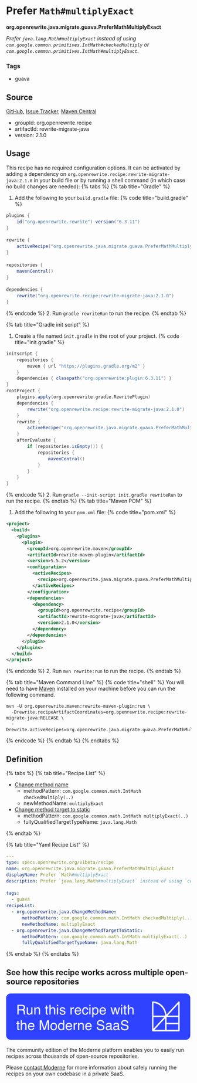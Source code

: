 # Prefer `Math#multiplyExact`

**org.openrewrite.java.migrate.guava.PreferMathMultiplyExact**

_Prefer `java.lang.Math#multiplyExact` instead of using `com.google.common.primitives.IntMath#checkedMultiply` or `com.google.common.primitives.IntMath#multiplyExact`._

### Tags

* guava

## Source

[GitHub](https://github.com/openrewrite/rewrite-migrate-java/blob/main/src/main/resources/META-INF/rewrite/no-guava.yml), [Issue Tracker](https://github.com/openrewrite/rewrite-migrate-java/issues), [Maven Central](https://central.sonatype.com/artifact/org.openrewrite.recipe/rewrite-migrate-java/2.1.0/jar)

* groupId: org.openrewrite.recipe
* artifactId: rewrite-migrate-java
* version: 2.1.0


## Usage

This recipe has no required configuration options. It can be activated by adding a dependency on `org.openrewrite.recipe:rewrite-migrate-java:2.1.0` in your build file or by running a shell command (in which case no build changes are needed): 
{% tabs %}
{% tab title="Gradle" %}
1. Add the following to your `build.gradle` file:
{% code title="build.gradle" %}
```groovy
plugins {
    id("org.openrewrite.rewrite") version("6.3.11")
}

rewrite {
    activeRecipe("org.openrewrite.java.migrate.guava.PreferMathMultiplyExact")
}

repositories {
    mavenCentral()
}

dependencies {
    rewrite("org.openrewrite.recipe:rewrite-migrate-java:2.1.0")
}
```
{% endcode %}
2. Run `gradle rewriteRun` to run the recipe.
{% endtab %}

{% tab title="Gradle init script" %}
1. Create a file named `init.gradle` in the root of your project.
{% code title="init.gradle" %}
```groovy
initscript {
    repositories {
        maven { url "https://plugins.gradle.org/m2" }
    }
    dependencies { classpath("org.openrewrite:plugin:6.3.11") }
}
rootProject {
    plugins.apply(org.openrewrite.gradle.RewritePlugin)
    dependencies {
        rewrite("org.openrewrite.recipe:rewrite-migrate-java:2.1.0")
    }
    rewrite {
        activeRecipe("org.openrewrite.java.migrate.guava.PreferMathMultiplyExact")
    }
    afterEvaluate {
        if (repositories.isEmpty()) {
            repositories {
                mavenCentral()
            }
        }
    }
}
```
{% endcode %}
2. Run `gradle --init-script init.gradle rewriteRun` to run the recipe.
{% endtab %}
{% tab title="Maven POM" %}
1. Add the following to your `pom.xml` file:
{% code title="pom.xml" %}
```xml
<project>
  <build>
    <plugins>
      <plugin>
        <groupId>org.openrewrite.maven</groupId>
        <artifactId>rewrite-maven-plugin</artifactId>
        <version>5.5.2</version>
        <configuration>
          <activeRecipes>
            <recipe>org.openrewrite.java.migrate.guava.PreferMathMultiplyExact</recipe>
          </activeRecipes>
        </configuration>
        <dependencies>
          <dependency>
            <groupId>org.openrewrite.recipe</groupId>
            <artifactId>rewrite-migrate-java</artifactId>
            <version>2.1.0</version>
          </dependency>
        </dependencies>
      </plugin>
    </plugins>
  </build>
</project>
```
{% endcode %}
2. Run `mvn rewrite:run` to run the recipe.
{% endtab %}

{% tab title="Maven Command Line" %}
{% code title="shell" %}
You will need to have [Maven](https://maven.apache.org/download.cgi) installed on your machine before you can run the following command.

```shell
mvn -U org.openrewrite.maven:rewrite-maven-plugin:run \
  -Drewrite.recipeArtifactCoordinates=org.openrewrite.recipe:rewrite-migrate-java:RELEASE \
  -Drewrite.activeRecipes=org.openrewrite.java.migrate.guava.PreferMathMultiplyExact
```
{% endcode %}
{% endtab %}
{% endtabs %}

## Definition

{% tabs %}
{% tab title="Recipe List" %}
* [Change method name](../../../java/changemethodname.md)
  * methodPattern: `com.google.common.math.IntMath checkedMultiply(..)`
  * newMethodName: `multiplyExact`
* [Change method target to static](../../../java/changemethodtargettostatic.md)
  * methodPattern: `com.google.common.math.IntMath multiplyExact(..)`
  * fullyQualifiedTargetTypeName: `java.lang.Math`

{% endtab %}

{% tab title="Yaml Recipe List" %}
```yaml
---
type: specs.openrewrite.org/v1beta/recipe
name: org.openrewrite.java.migrate.guava.PreferMathMultiplyExact
displayName: Prefer `Math#multiplyExact`
description: Prefer `java.lang.Math#multiplyExact` instead of using `com.google.common.primitives.IntMath#checkedMultiply` or `com.google.common.primitives.IntMath#multiplyExact`.

tags:
  - guava
recipeList:
  - org.openrewrite.java.ChangeMethodName:
      methodPattern: com.google.common.math.IntMath checkedMultiply(..)
      newMethodName: multiplyExact
  - org.openrewrite.java.ChangeMethodTargetToStatic:
      methodPattern: com.google.common.math.IntMath multiplyExact(..)
      fullyQualifiedTargetTypeName: java.lang.Math

```
{% endtab %}
{% endtabs %}

## See how this recipe works across multiple open-source repositories

[![Moderne Link Image](/.gitbook/assets/ModerneRecipeButton.png)](https://app.moderne.io/recipes/org.openrewrite.java.migrate.guava.PreferMathMultiplyExact)

The community edition of the Moderne platform enables you to easily run recipes across thousands of open-source repositories.

Please [contact Moderne](https://moderne.io/product) for more information about safely running the recipes on your own codebase in a private SaaS.
